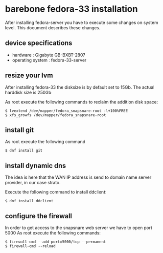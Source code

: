 barebone fedora-33 installation
=

After installing fedora-server you have to execute some changes on system level.
This document describes these changes.

## device specifications
* hardware : Gigabyte GB-BXBT-2807
* operating system : fedora-33-server


## resize your lvm
After installing fedora-33 the disksize is by default set to 15Gb.
The actual harddisk size is 250Gb

As root execute the following commands to reclaim the addition disk space:
```shell
$ lvextend /dev/mapper/fedora_snapsnare-root -l+100%FREE
$ xfs_growfs /dev/mapper/fedora_snapsnare-root
```

## install git
As root execute the following command
```shell
$ dnf install git
```

## install dynamic dns
The idea is here that the WAN IP address is send to domain name server provider, in our case strato.

Execute the following command to install ddclient:
```shell
$ dnf install ddclient
```

## configure the firewall
In order to get access to the snapsnare web server we have to open port 5000
As root execute the following commands:
```shell
$ firewall-cmd --add-port=5000/tcp --permanent
$ firewall-cmd --reload
```

